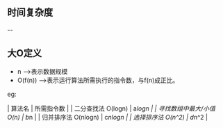 ## 时间复杂度

--

## 大O定义

- n -->表示数据规模
- O(f(n)) -->表示运行算法所需执行的指令数，与f(n)成正比。

eg:

| 算法名            |  所需指令数 |
| 二分查找法 O(logn) | a*logn    |
| 寻找数组中最大/小值 O(n) | b*n    |
| 归并排序法 O(nlogn) | c*nlogn    |
| 选择排序法 O(n^2) | d*n^2    |